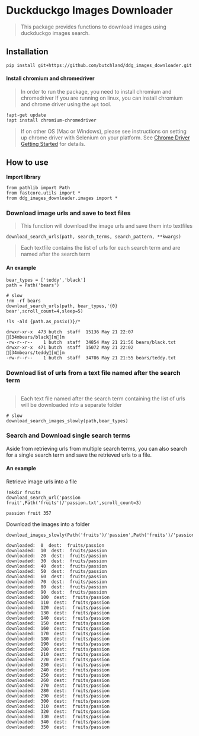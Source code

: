 # Duckduckgo Images Downloader
> This package provides functions to download images using duckduckgo images search.


## Installation

`pip install git+https://github.com/butchland/ddg_images_downloader.git`

#### Install chromium and chromedriver
> In order to run the package, you need to install chromium and chromedriver
> If you are running on linux, you can install chromium and chrome driver using the `apt` tool.
>
```
!apt-get update
!apt install chromium-chromedriver
```
> If on other OS (Mac or Windows), please see instructions on setting up chrome driver with Selenium on 
> your platform.
> See [Chrome Driver Getting Started](https://chromedriver.chromium.org/getting-started) for details.

## How to use

**Import library**

```
from pathlib import Path
from fastcore.utils import *
from ddg_images_downloader.images import *
```

### Download image urls and save to text files
> This function will download the image urls and save them into textfiles
```
download_search_urls(path, search_terms, search_pattern, **kwargs)
```
> Each textfile contains the list of urls for each search term and are named after the search term 

#### An example

```
bear_types = ['teddy','black']
path = Path('bears')
```

```
# slow
!rm -rf bears
download_search_urls(path, bear_types,'{0} bear',scroll_count=4,sleep=5)
```

```
!ls -ald {path.as_posix()}/*
```

    drwxr-xr-x  473 butch  staff  15136 May 21 22:07 [34mbears/black[m[m
    -rw-r--r--    1 butch  staff  34854 May 21 21:56 bears/black.txt
    drwxr-xr-x  471 butch  staff  15072 May 21 22:02 [34mbears/teddy[m[m
    -rw-r--r--    1 butch  staff  34706 May 21 21:55 bears/teddy.txt


### Download list of urls from a text file named after the search term
```download_search_images_slowly(path,search_terms)
```
> Each text file named after the search term containing the list of urls will
> be downloaded into a separate folder

```
# slow
download_search_images_slowly(path,bear_types)
```

### Search and Download  single search terms

Aside from retrieving urls from multiple search terms, you can also search for
a single search term and save the retrieved urls to a file.

#### An example

Retrieve image urls into a file

```
!mkdir fruits
download_search_url('passion fruit',Path('fruits')/'passion.txt',scroll_count=3)
```

    passion fruit 357


Download the images into a folder

```
download_images_slowly(Path('fruits')/'passion',Path('fruits')/'passion.txt')
```

    downloaded:  0  dest:  fruits/passion
    downloaded:  10  dest:  fruits/passion
    downloaded:  20  dest:  fruits/passion
    downloaded:  30  dest:  fruits/passion
    downloaded:  40  dest:  fruits/passion
    downloaded:  50  dest:  fruits/passion
    downloaded:  60  dest:  fruits/passion
    downloaded:  70  dest:  fruits/passion
    downloaded:  80  dest:  fruits/passion
    downloaded:  90  dest:  fruits/passion
    downloaded:  100  dest:  fruits/passion
    downloaded:  110  dest:  fruits/passion
    downloaded:  120  dest:  fruits/passion
    downloaded:  130  dest:  fruits/passion
    downloaded:  140  dest:  fruits/passion
    downloaded:  150  dest:  fruits/passion
    downloaded:  160  dest:  fruits/passion
    downloaded:  170  dest:  fruits/passion
    downloaded:  180  dest:  fruits/passion
    downloaded:  190  dest:  fruits/passion
    downloaded:  200  dest:  fruits/passion
    downloaded:  210  dest:  fruits/passion
    downloaded:  220  dest:  fruits/passion
    downloaded:  230  dest:  fruits/passion
    downloaded:  240  dest:  fruits/passion
    downloaded:  250  dest:  fruits/passion
    downloaded:  260  dest:  fruits/passion
    downloaded:  270  dest:  fruits/passion
    downloaded:  280  dest:  fruits/passion
    downloaded:  290  dest:  fruits/passion
    downloaded:  300  dest:  fruits/passion
    downloaded:  310  dest:  fruits/passion
    downloaded:  320  dest:  fruits/passion
    downloaded:  330  dest:  fruits/passion
    downloaded:  340  dest:  fruits/passion
    downloaded:  350  dest:  fruits/passion

